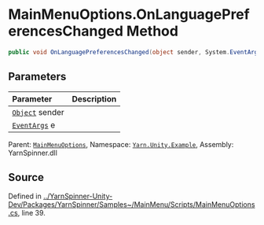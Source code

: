 # MainMenuOptions.OnLanguagePreferencesChanged Method


```csharp
public void OnLanguagePreferencesChanged(object sender, System.EventArgs e)
```

## Parameters
|Parameter|Description|
|:---|:---|
|[`Object`](https://docs.microsoft.com/dotnet/api/System.Object) sender||
|[`EventArgs`](https://docs.microsoft.com/dotnet/api/System.EventArgs) e||


<div class="class-metadata">

Parent: [`MainMenuOptions`](/api/csharp/yarn.unity.example/mainmenuoptions.md), Namespace: [`Yarn.Unity.Example`](/api/csharp/yarn.unity.example/README.md), Assembly: YarnSpinner.dll
</div>

## Source
Defined in [../YarnSpinner-Unity-Dev/Packages/YarnSpinner/Samples~/MainMenu/Scripts/MainMenuOptions.cs](https://github.com/YarnSpinnerTool/YarnSpinner-Unity//blob/develop/Samples~/MainMenu/Scripts/MainMenuOptions.cs#L39), line 39.
